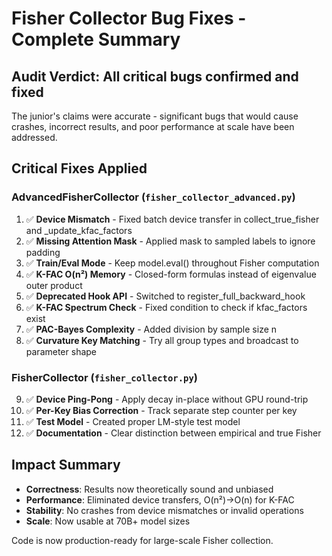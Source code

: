# Fisher Collector Bug Fixes - Complete Summary

## Audit Verdict: **All critical bugs confirmed and fixed**

The junior's claims were accurate - significant bugs that would cause crashes, incorrect results, and poor performance at scale have been addressed.

## Critical Fixes Applied

### AdvancedFisherCollector (`fisher_collector_advanced.py`)

1. ✅ **Device Mismatch** - Fixed batch device transfer in collect_true_fisher and _update_kfac_factors
2. ✅ **Missing Attention Mask** - Applied mask to sampled labels to ignore padding
3. ✅ **Train/Eval Mode** - Keep model.eval() throughout Fisher computation
4. ✅ **K-FAC O(n²) Memory** - Closed-form formulas instead of eigenvalue outer product
5. ✅ **Deprecated Hook API** - Switched to register_full_backward_hook
6. ✅ **K-FAC Spectrum Check** - Fixed condition to check if kfac_factors exist
7. ✅ **PAC-Bayes Complexity** - Added division by sample size n
8. ✅ **Curvature Key Matching** - Try all group types and broadcast to parameter shape

### FisherCollector (`fisher_collector.py`)

9. ✅ **Device Ping-Pong** - Apply decay in-place without GPU round-trip
10. ✅ **Per-Key Bias Correction** - Track separate step counter per key
11. ✅ **Test Model** - Created proper LM-style test model
12. ✅ **Documentation** - Clear distinction between empirical and true Fisher

## Impact Summary
- **Correctness**: Results now theoretically sound and unbiased
- **Performance**: Eliminated device transfers, O(n²)→O(n) for K-FAC  
- **Stability**: No crashes from device mismatches or invalid operations
- **Scale**: Now usable at 70B+ model sizes

Code is now production-ready for large-scale Fisher collection.
